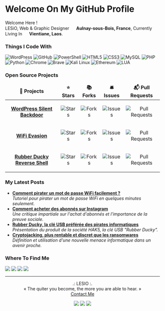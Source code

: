 <h1>Welcome On My GitHub Profile</h1>

<p>Welcome Here !</br>LESiO, Web & Graphic Designer <img src="https://cdn-icons-png.flaticon.com/512/197/197560.png" width="15"/> <b>Aulnay-sous-Bois, France</b>, Currently Living In <img src="https://cdn-icons-png.flaticon.com/512/197/197568.png" width="15"/> <b>Vientiane, Laos</b>.</p>
<h3>Things I Code With</h3>
<p>
<img alt="WordPress" src="https://img.shields.io/badge/-WordPress-0073aa?style=flat-square&logo=wordpress&logoColor=white"/>
<img alt="GitHub" src="https://img.shields.io/badge/-GitHub-0f0a0a?style=flat-square&logo=github&logoColor=white"/>
<img alt="PowerShell" src="https://img.shields.io/badge/-PowerShell-1e7dcd?style=flat-square&logo=powershell&logoColor=white"/> 
<img alt="HTML5" src="https://img.shields.io/badge/-HTML5-e64b23?style=flat-square&logo=html5&logoColor=white"/>
<img alt="CSS3" src="https://img.shields.io/badge/-CSS3-284be6?style=flat-square&logo=css3&logoColor=white"/>
<img alt="MySQL" src="https://img.shields.io/badge/-MySQL-e69100?style=flat-square&logo=mysql&logoColor=white"/>
<img alt="PHP" src="https://img.shields.io/badge/-PHP-787db4?style=flat-square&logo=php&logoColor=white"/>
<img alt="Python" src="https://img.shields.io/badge/-Python-ffd241?style=flat-square&logo=python&logoColor=white"/>
<img alt="Chrome" src="https://img.shields.io/badge/-Chrome-4187f5?style=flat-square&logo=googlechrome&logoColor=white"/>
<img alt="Brave" src="https://img.shields.io/badge/-Brave-ff2d0f?style=flat-square&logo=brave&logoColor=white"/>
<img alt="Kali Linux" src="https://img.shields.io/badge/-Kali%20Linux-377df0?style=flat-square&logo=kali%20linux&logoColor=white"/>
<img alt="Ethereum" src="https://img.shields.io/badge/-Ethereum-373737?style=flat-square&logo=ethereum&logoColor=white"/>
<img alt="LUA" src="https://img.shields.io/badge/-LUA-000082?style=flat-square&logo=lua&logoColor=white"/>
</p>
<h3>Open Source Projects</h3>
<table>
<thead align="center">
<tr border: none;>
<td><b>🎁 Projects</b></td>
<td><b>⭐ Stars</b></td>
<td><b>📚 Forks</b></td>
<td><b>🛎 Issues</b></td>
<td><b>📬 Pull Requests</b></td>
</tr>
</thead>
<tbody>
<tr>
<td><p align="center"><a href="https://github.com/FreeLesio/WordPress-Silent-Backdoor"><b>WordPress Silent Backdoor</b></a></p></td>
<td><p align="center"><img alt="Stars" src="https://img.shields.io/github/stars/freelesio/wordpress-silent-backdoor?style=flat-square&labelColor=323c41"/></p></td>
<td><p align="center"><img alt="Forks" src="https://img.shields.io/github/forks/freelesio/wordpress-silent-backdoor?style=flat-square&labelColor=323c41"/></p></td>
<td><p align="center"><img alt="Issues" src="https://img.shields.io/github/issues/freelesio/wordpress-silent-backdoor?style=flat-square&labelColor=323c41"/></p></td>
<td><p align="center"><img alt="Pull Requests" src="https://img.shields.io/github/issues-pr/freelesio/wordpress-silent-backdoor?style=flat-square&labelColor=323c41"/></p></td>
</tr>
<tr>
<td><p align="center"><a href="https://github.com/FreeLesio/WiFi-Evasion"><b>WiFi Evasion</b></a></td>
<td><p align="center"><img alt="Stars" src="https://img.shields.io/github/stars/freelesio/wifi-evasion?style=flat-square&labelColor=323c41"/></p></td>
<td><p align="center"><img alt="Forks" src="https://img.shields.io/github/forks/freelesio/wifi-evasion?style=flat-square&labelColor=323c41"/></p></td>
<td><p align="center"><img alt="Issues" src="https://img.shields.io/github/issues/freelesio/wifi-evasion?style=flat-square&labelColor=323c41"/></p></td>
<td><p align="center"><img alt="Pull Requests" src="https://img.shields.io/github/issues-pr/freelesio/wifi-evasion?style=flat-square&labelColor=323c41"/></p></td>
</tr>
<tr>
<td><p align="center"><a href="https://github.com/FreeLesio/Rubber-Ducky-Reverse-Shell"><b>Rubber Ducky Reverse Shell</b></a></td>
<td><p align="center"><img alt="Stars" src="https://img.shields.io/github/stars/freelesio/rubber-ducky-reverse-shell?style=flat-square&labelColor=323c41"/></p></td>
<td><p align="center"><img alt="Forks" src="https://img.shields.io/github/forks/freelesio/rubber-ducky-reverse-shell?style=flat-square&labelColor=323c41"/></p></td>
<td><p align="center"><img alt="Issues" src="https://img.shields.io/github/issues/freelesio/rubber-ducky-reverse-shell?style=flat-square&labelColor=323c41"/></p></td>
<td><p align="center"><img alt="Pull Requests" src="https://img.shields.io/github/issues-pr/freelesio/rubber-ducky-reverse-shell?style=flat-square&labelColor=323c41"/></p></td>
</tr>
</tbody>
</table>
<h3>My Latest Posts</h3>
<ul>
<li><a href="https://lesio.fr/comment-pirater-un-mot-de-passe-wifi-facilement/"><b>Comment pirater un mot de passe WiFi facilement ?</b></a><br/><i>Tutoriel pour pirater un mot de passe WiFi en quelques minutes seulement.</i></li>
<li><a href="https://lesio.fr/comment-acheter-des-abonnes-sur-instagram/"><b>Comment acheter des abonnés sur Instagram</b></a><br/><i>Une critique impartiale sur l'achat d'abonnés et l'importance de la preuve sociale.</i></li>
<li><a href="https://lesio.fr/rubber-ducky-la-cle-usb-des-pirates/"><b>Rubber Ducky, la clé USB préférée des pirates informatiques</b></a><br/><i>Présentation du produit de la société HAK5, la clé USB "Rubber Ducky".</i></li>
<li><a href="https://lesio.fr/cryptojacking-plus-rentable-et-discret-que-les-ransomwares/"><b>Cryptojacking, plus rentable et discret que les ransomwares</b></a><br/><i>Définition et utilisation d'une nouvelle menace informatique dans un avenir proche.</i></li>
</ul>
<h3>Where To Find Me</h3>
<p>
<a href="https://github.com/freelesio" target="_blank"><img src="https://img.shields.io/badge/github-%230f0a0a.svg?&style=for-the-badge&logo=github&logoColor=white"/></a>
<a href="https://instagram.com/lesio.graphiste" target="_blank"><img src="https://img.shields.io/badge/Instagram-%23dc4178.svg?&style=for-the-badge&logo=instagram&logoColor=white"/></a>
<a href="https://linkedin.com/in/emilio-savoie" target="_blank"><img src="https://img.shields.io/badge/linkedin-%230564c3.svg?&style=for-the-badge&logo=linkedin&logoColor=white"/></a>
<a href="https://lesio.fr" target="_blank"><img src="https://img.shields.io/badge/WebSite-%23F03C14.svg?&style=for-the-badge&logo=react&logoColor=white"/></a>
</p>

---------------
<p align="center">.: LESIO :.</br>« The quiter you become, the more you are able to hear. »<br/><a href="https://lesio.fr/contact">Contact Me</a></p>
<p align="center"><img src="https://img.shields.io/badge/CONTAINS-TASTY%20SPAGHETTI%20CODE-f5e6c8" /> <img src="https://img.shields.io/badge/WORKS%20ON-MY%20MACHINE-f03c14"/> <img src="https://img.shields.io/badge/POWERED%20BY-BLACK%20MAGIC-6e0555"/></p>
